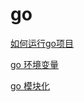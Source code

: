 # go

[如何运行go项目](go%20ad7506b578c94193945a63269cafbb10/%E5%A6%82%E4%BD%95%E8%BF%90%E8%A1%8Cgo%E9%A1%B9%E7%9B%AE%204568b5cf3da5422f8966050f64266ca4.md)

[go 环境变量](go%20ad7506b578c94193945a63269cafbb10/go%20%E7%8E%AF%E5%A2%83%E5%8F%98%E9%87%8F%20023fb91482be41f1977c0ce105f266b8.md)

[go 模块化](go%20ad7506b578c94193945a63269cafbb10/go%20%E6%A8%A1%E5%9D%97%E5%8C%96%20a8a1ff8c835248e78b901dc094893205.md)